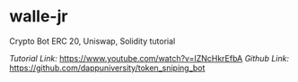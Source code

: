 # walle-jr

Crypto Bot ERC 20, Uniswap, Solidity tutorial

*Tutorial Link:* https://www.youtube.com/watch?v=IZNcHkrEfbA
*Github Link:* https://github.com/dappuniversity/token_sniping_bot
